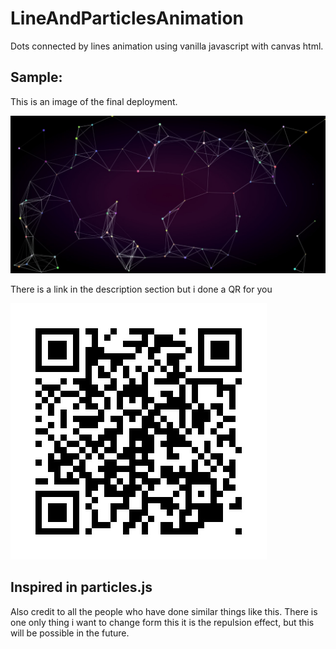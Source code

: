 # LineAndParticlesAnimation

Dots connected by lines animation using vanilla javascript with canvas html.

## Sample:

This is an image of the final deployment.

![](img/readme_imgs/sample.jpeg)

There is a link in the description section but i done a QR for you

![](img/readme_imgs/dots_qrcode.jpeg)

## Inspired in particles.js

Also credit to all the people who have done similar things like this.
There is one only thing i want to change form this it is the repulsion effect, but this will be possible in the future.